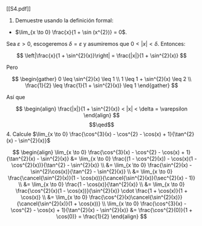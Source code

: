 [[S4.pdf]]

1. Demuestre usando la definición formal:

- $\lim_{x \to 0} \frac{x}{1 + \sin (x^{2})} = 0$.

Sea $\varepsilon > 0$, escogeremos $\delta = \varepsilon$ y asumiremos que $0 < |x| < \delta$. Entonces:

$$
\left|\frac{x}{1 + \sin^{2}(x)}\right| = \frac{|x|}{1 + \sin^{2}(x)}
$$

Pero

$$
\begin{gather}
0 \leq \sin^{2}(x) \leq 1 \\
1 \leq 1 + \sin^{2}(x) \leq 2 \\
\frac{1}{2} \leq \frac{1}{1 + \sin^{2}(x)} \leq 1
\end{gather}
$$

Así que

$$
\begin{align}
\frac{|x|}{1 + \sin^{2}(x)} < |x| < \delta = \varepsilon
\end{align}
$$
$$\qed$$
4. Calcule $\lim_{x \to 0} \frac{\cos^{3}(x) - \cos^{2} - \cos(x) + 1}{\tan^{2}(x) - \sin^{2}(x)}$

$$
\begin{align}
\lim_{x \to 0} \frac{\cos^{3}(x) - \cos^{2} - \cos(x) + 1}{\tan^{2}(x) - \sin^{2}(x)} &= \lim_{x \to 0} \frac{(1 - \cos^{2}(x)) - \cos(x)(1 - \cos^{2}(x))}{\tan^{2} - \sin^{2}(x)} \\
&= \lim_{x \to 0} \frac{\sin^{2}(x) - \sin^{2}\cos(x)}{\tan^{2} - \sin^{2}(x)} \\
&= \lim_{x \to 0} \frac{\cancel{\sin^{2}(x)}(1 - \cos(x))}{\cancel{\sin^{2}(x)}(\sec^{2}(x) - 1)} \\
&= \lim_{x \to 0}  \frac{1 - \cos(x)}{\tan^{2}(x)} \\
&= \lim_{x \to 0} \frac{\cos^{2}(x)(1 - \cos(x))}{\sin^{2}(x)} \cdot \frac{1 + \cos(x)}{1 + \cos(x)} \\
&= \lim_{x \to 0} \frac{\cos^{2}(x)\cancel{\sin^{2}(x)}}{\cancel{\sin^{2}(x)}(1 + \cos(x))} \\
\lim_{x \to 0} \frac{\cos^{3}(x) - \cos^{2} - \cos(x) + 1}{\tan^{2}(x) - \sin^{2}(x)} &= \frac{\cos^{2}(0)}{1 + \cos(0)} = \frac{1}{2}
\end{align}
$$
